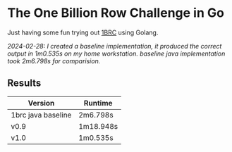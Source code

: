 # The One Billion Row Challenge in Go

Just having some fun trying out [1BRC](https://github.com/gunnarmorling/1brc) using Golang.

_2024-02-28: I created a baseline implementation, it produced the correct output in 1m0.535s on my home workstation.  baseline java implementation took 2m6.798s for comparision._


## Results

| Version | Runtime |
| --- | --- |
| 1brc java baseline | 2m6.798s |
| v0.9 | 1m18.948s |
| v1.0 | 1m0.535s |
